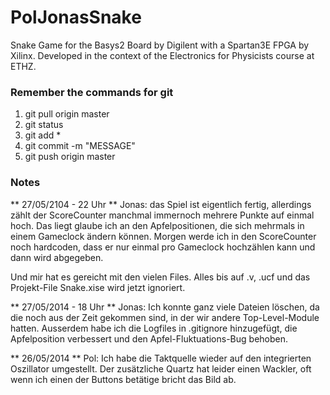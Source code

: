 PolJonasSnake
=============

Snake Game for the Basys2 Board by Digilent with a Spartan3E FPGA by Xilinx. Developed in the context of the Electronics for Physicists course at ETHZ.

### Remember the commands for git

1. git pull origin master
2. git status
3. git add *
4. git commit -m "MESSAGE"
5. git push origin master

### Notes

** 27/05/2104 - 22 Uhr **
Jonas: das Spiel ist eigentlich fertig, allerdings zählt der ScoreCounter manchmal immernoch mehrere Punkte auf einmal hoch. Das liegt glaube ich an den Apfelpositionen, die sich mehrmals in einem Gameclock ändern können. Morgen werde ich in den ScoreCounter noch hardcoden, dass er nur einmal pro Gameclock hochzählen kann und dann wird abgegeben.

Und mir hat es gereicht mit den vielen Files. Alles bis auf .v, .ucf und das Projekt-File Snake.xise wird jetzt ignoriert.

** 27/05/2014 - 18 Uhr **
Jonas: Ich konnte ganz viele Dateien löschen, da die noch aus der Zeit gekommen sind, in der wir andere Top-Level-Module hatten. Ausserdem habe ich die Logfiles in .gitignore hinzugefügt, die Apfelposition verbessert und den Apfel-Fluktuations-Bug behoben.

** 26/05/2014 **
Pol: Ich habe die Taktquelle wieder auf den integrierten Oszillator umgestellt. Der zusätzliche Quartz hat leider einen Wackler, oft wenn ich einen der Buttons betätige bricht das Bild ab.


